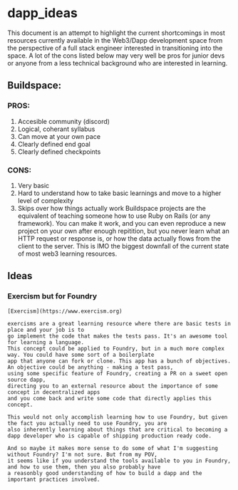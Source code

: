 # dapp_ideas

This document is an attempt to highlight the current shortcomings in most resources currently available in the Web3/Dapp development space from
the perspective of a full stack engineer interested in transitioning into the space. A lot of the cons listed below may very well be pros for junior devs
or anyone from a less technical background who are interested in learning.


## Buildspace:

### PROS:
1. Accesible community (discord)
2. Logical, coherant syllabus
3. Can move at your own pace
4. Clearly defined end goal 
5. Clearly defined checkpoints

### CONS:
1. Very basic
2. Hard to understand how to take basic learnings and move to a higher level of        complexity
3. Skips over how things actually work
   Buildspace projects are the equivalent of teaching someone how to use Ruby on Rails (or any framework).
    You can make it work, and you can even reproduce a new project on your own after enough repitition,
    but you never learn what an HTTP request or response is, or how the data actually flows 
    from the client to the server. This is IMO the biggest downfall of the current state of 
    most web3 learning resources. 


## Ideas

### Exercism but for Foundry
    [Exercism](https://www.exercism.org)
    
    exercisms are a great learning resource where there are basic tests in place and your job is to 
    go implement the code that makes the tests pass. It's an awesome tool for learning a language.
    This concept could be applied to Foundry, but in a much more complex way. You could have some sort of a boilerplate
    app that anyone can fork or clone. This app has a bunch of objectives. An objective could be anything - making a test pass,
    using some specific feature of Foundry, creating a PR on a sweet open source dapp,
    directing you to an external resource about the importance of some concept in decentralized apps 
    and you come back and write some code that directly applies this concept.  

    This would not only accomplish learning how to use Foundry, but given the fact you actually need to use Foundry, you are
    also inherently learning about things that are critical to becoming a dapp developer who is capable of shipping production ready code.

    And so maybe it makes more sense to do some of what I'm suggesting without Foundry? I'm not sure. But from my POV,
    it seems like if you understand the tools available to you in Foundry, and how to use them, then you also probably have 
    a reasonbly good understanding of how to build a dapp and the important practices involved. 